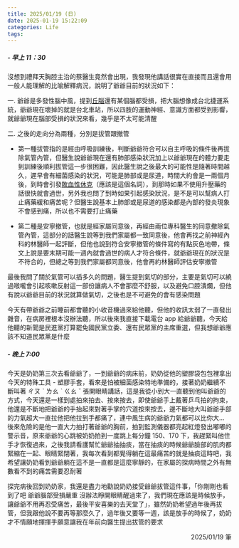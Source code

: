 ```yaml
---
title: 2025/01/19 (日)
date: 2025-01-19 15:22:09
categories: Life
tags:
---
```


##### - 早上 11：30

沒想到禮拜天胸腔主治的蔡醫生竟然會出現，我發現他講話很實在直接而且還會用一般人能理解的比喻解釋病況，說明了爺爺目前的狀況如下：

一. 爺爺是多發性腦中風，提到[丘腦](https://openchang.tw/halamic-stroke/)還有某個腦都受損，把大腦想像成台北捷運系統，爺爺現在壞掉的就是台北車站，所以四肢的運動神經、意識方面都受到影響，就爺爺現在腦部受損的狀況來看，幾乎是不太可能清醒

二. 之後的走向分為兩種，分別是拔管跟撤管

- 第一種拔管指的是經由呼吸訓練後，判斷爺爺符合可以自主呼吸的條件後再拔除氣管內管，但醫生說爺爺現在還有肺部感染狀況加上以爺爺現在的體力要走到訓練後順利拔管這一步很困難，因此醫生說之後最大的可能性是隨著時間越久，遲早會有細菌感染的狀況，可能是肺部或是尿道，時間大約會是一兩個月後，到時會引發[敗血性休克](https://www.commonhealth.com.tw/article/87375)（應該是這個名詞），到那時如果不使用升壓藥的話很快就會過世，另外我也問了到時如果引起感染狀況，是不是可以幫病人打止痛藥緩和痛苦呢？但醫生說基本上肺部或是尿道的感染都是內部的發炎現象不會感到痛，所以也不需要打止痛藥

- 第二種是安寧撤管，也就是經家屬同意後，再經由兩位專科醫生的同意撤除氣管內管，這部分的話醫生說等到我們家屬都一致同意後，他會再找之前神經內科的林醫師一起評斷，但他也說到符合安寧撤管的條件寫的有點灰色地帶，條文上說是要末期可能一週內就會過世的病人才符合條件，就爺爺現在的狀況是不符合的，但總之等到我們家屬都同意後，他會再約林醫師評估安寧撤管

最後我問了關於氣管可以插多久的問題，醫生提到氣切的部分，主要是氣切可以繞過喉嚨會引起咳嗽反射這一部份讓病人不會那麼不舒服，以及避免口腔潰爛，但他有說以爺爺目前的狀況就算做氣切，之後也是不可避免的會有感染問題

今天有帶爺爺之前睡前都會聽的小收音機過來給他聽，但他的收訊太弱了一直發出雜音，在病房裡根本沒辦法聽，所以後來我直接下載電台 app 給爺爺聽，今天給他聽的新聞是民進黨打算罷免國民黨立委、還有民眾黨的主席重選，但我想爺爺應該不知道民眾黨是什麼

##### - 晚上 7:00

今天是奶奶第三次去看爺爺了，一到爺爺的病床前，奶奶從他的塑膠袋包包裡拿出今天的特殊工具 - 塑膠手套，看來是怕被細菌感染特地準備的，接著奶奶繼續不斷叫著 ㄔㄡ ˋ ㄌㄠ ˋ ㄍㄠ ˇ 張開眼睛講話，這是我從小到大一直聽到他叫爺爺的方式，今天還是一樣到處拍來拍去、按來按去，即使爺爺手上戴著乒乓拍的拘束，他還是不斷地把爺爺的手抬起來對著手掌的穴道按來按去，邊不斷地大叫爺爺手部的力氣超大一直拉他把他拉到手都痛了，連中風生病的爺爺力氣都可以比你大... 後來危險的是他一直大力拍打著爺爺的胸前，拍到監測儀器都亮起紅燈發出嘟嘟的警示音，原來爺爺的心跳被奶奶拍到一度跳上每分鐘 150、170 下，我趕緊叫他住手才恢復過來，之後我請看護幫忙爺爺抽抽痰，當在抽痰的時候爺爺臉部的肌肉都緊縮在一起、眼睛緊閉著，我每次看到都覺得躺在這最痛苦的就是抽痰這時吧，我希望讓奶奶看到爺爺躺在這不是一直都是這麼寧靜的，在家屬的探病時間之外有無數看不到的痛苦需要忍耐著

探完病後回到奶奶家，我還是盡力地勸說奶奶接受爺爺拔管這件事，「你剛剛也看到了吧 爺爺腦部受損嚴重 沒辦法睜開眼睛醒過來了，我們現在應該是時候放手，讓爺爺不用再忍受痛苦，最後平安喜樂的去天堂了」，雖然奶奶希望過年後再拔管，但我跟他說不要再等那麼久了，過年後又要等一週，該是放手的時候了，奶奶才不情願地揮揮手願意讓我在年前向醫生提出拔管的要求

<div style="text-align: right">2025/01/19 筆</div>

